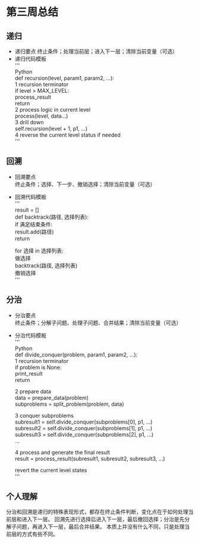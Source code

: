 # 第三周总结
## 递归
* 递归要点
终止条件；处理当前层；进入下一层；清除当前变量（可选）
* 递归代码模板    
'''   
Python   
def recursion(level, param1, param2, ...):    
    1 recursion terminator    
    if level > MAX_LEVEL:    
	   process_result    
	   return    
    2 process logic in current level    
    process(level, data...)    
    3 drill down    
    self.recursion(level + 1, p1, ...)    
    4 reverse the current level status if needed   
'''

## 回溯  
* 回溯要点  
终止条件；选择、下一步、撤销选择；清除当前变量（可选）  
* 回溯代码模板  
'''   
result = []     
def backtrack(路径, 选择列表):    
    if 满足结束条件:    
        result.add(路径)     
        return    
        
    for 选择 in 选择列表:      
        做选择      
        backtrack(路径, 选择列表)      
        撤销选择     
'''

## 分治
* 分治要点     
终止条件；分解子问题、处理子问题、合并结果；清除当前变量（可选）      
* 分治代码模板      
'''   
Python   
def divide_conquer(problem, param1, param2, ...):    
  1 recursion terminator    
  if problem is None:    
	print_result    
	return    
   
  2 prepare data    
  data = prepare_data(problem)    
  subproblems = split_problem(problem, data)    
    
  3 conquer subproblems    
  subresult1 = self.divide_conquer(subproblems[0], p1, ...)    
  subresult2 = self.divide_conquer(subproblems[1], p1, ...)    
  subresult3 = self.divide_conquer(subproblems[2], p1, ...)    
  …   
   
  4 process and generate the final result    
  result = process_result(subresult1, subresult2, subresult3, …)   
	   
  revert the current level states   
'''   

## 个人理解
分治和回溯是递归的特殊表现形式，都存在终止条件判断，变化点在于如何处理当前层和进入下一层。
回溯先进行选择后进入下一层，最后撤回选择；分治是先分解子问题，再进入下一层，最后合并结果。
本质上并没有什么不同，只是处理当前层的方式有些不同。
